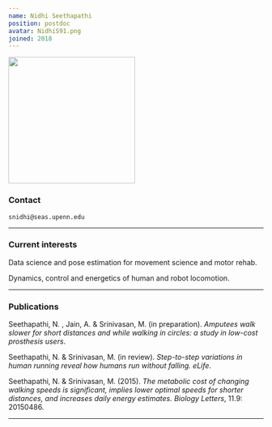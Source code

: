 ```yaml
---
name: Nidhi Seethapathi
position: postdoc
avatar: NidhiS91.png
joined: 2018
---
```


<img width="250" src="{{site.baseurl}}/images/people/{{page.avatar}}" data-action="zoom">

### Contact

<i class="fa fa-envelope-o"></i> `snidhi@seas.upenn.edu`<br>

<hr>

### Current interests

Data science and pose estimation for movement science and motor rehab.

Dynamics, control and energetics of human and robot locomotion.

<hr>

### Publications

Seethapathi, N. , Jain, A. & Srinivasan, M. (in preparation). _Amputees walk slower for short distances and while walking in circles: a study in low-cost prosthesis users_.

Seethapathi, N. & Srinivasan, M. (in review). _Step-to-step variations in human running reveal how humans run without falling. eLife_.

Seethapathi, N. & Srinivasan, M. (2015). _The metabolic cost of changing walking speeds is significant, implies lower optimal speeds for shorter distances, and increases daily energy estimates. Biology Letters_, 11.9: 20150486.

<hr>
